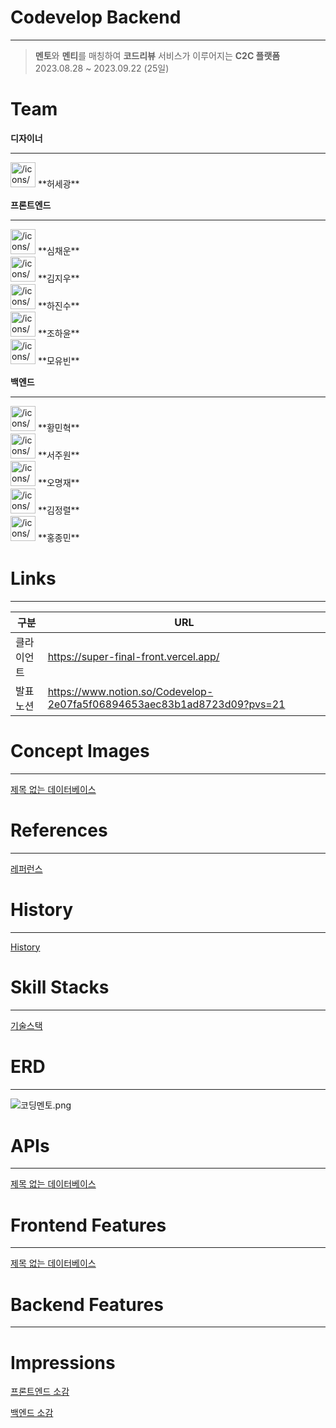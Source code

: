 # Codevelop Backend
---

> **멘토**와 **멘티**를 매칭하여 **코드리뷰** 서비스가 이루어지는 **C2C 플랫폼**
> 2023.08.28 ~ 2023.09.22 (25일)

# Team

**디자이너**

---

<aside>
<img src="/icons/chess-queen_yellow.svg" alt="/icons/chess-queen_yellow.svg" width="40px" /> **허세광**

</aside>

**프론트엔드**

---

<aside>
<img src="/icons/chess-queen_yellow.svg" alt="/icons/chess-queen_yellow.svg" width="40px" /> **심채운**

</aside>

<aside>
<img src="/icons/user_blue.svg" alt="/icons/user_blue.svg" width="40px" /> **김지우**

</aside>

<aside>
<img src="/icons/user_blue.svg" alt="/icons/user_blue.svg" width="40px" /> **하진수**

</aside>

<aside>
<img src="/icons/user_pink.svg" alt="/icons/user_pink.svg" width="40px" /> **조하윤**

</aside>

<aside>
<img src="/icons/user_blue.svg" alt="/icons/user_blue.svg" width="40px" /> **모유빈**

</aside>

**백엔드**

---

<aside>
<img src="/icons/chess-queen_yellow.svg" alt="/icons/chess-queen_yellow.svg" width="40px" /> **황민혁**

</aside>

<aside>
<img src="/icons/user_blue.svg" alt="/icons/user_blue.svg" width="40px" /> **서주원**

</aside>

<aside>
<img src="/icons/user_blue.svg" alt="/icons/user_blue.svg" width="40px" /> **오명재**

</aside>

<aside>
<img src="/icons/user_blue.svg" alt="/icons/user_blue.svg" width="40px" /> **김정렬**

</aside>

<aside>
<img src="/icons/user_blue.svg" alt="/icons/user_blue.svg" width="40px" /> **홍종민**

</aside>

# Links

---

| 구분 | URL |
| --- | --- |
| 클라이언트 | https://super-final-front.vercel.app/ |
| 발표 노션 | https://www.notion.so/Codevelop-2e07fa5f06894653aec83b1ad8723d09?pvs=21 |

# Concept Images

---

[제목 없는 데이터베이스](https://www.notion.so/0d1bbcb6090d4d2fa966e4f5b7523254?pvs=21)

# References

---

[레퍼런스](https://www.notion.so/bcbae87f05f3438e9c4848c63ed253d8?pvs=21)

# History

---

[History](https://www.notion.so/5006818b30f148d2a2d635f69cd06adb?pvs=21)

# Skill Stacks

---

[기술스택](https://www.notion.so/cfe762e2f47341278be54e305d78366f?pvs=21)

# ERD

---

![코딩멘토.png](https://prod-files-secure.s3.us-west-2.amazonaws.com/879e8f33-24ec-40b8-9c23-665a4e68d49b/1bae6c66-1937-499f-9ac0-24209ffd6351/%EC%BD%94%EB%94%A9%EB%A9%98%ED%86%A0.png)

# APIs

---

[제목 없는 데이터베이스](https://www.notion.so/c76e9fca3d934ac6ac3aecc0fd7a6490?pvs=21)

# Frontend Features

---

[제목 없는 데이터베이스](https://www.notion.so/e6ef7a50a83544289efe3900e9c706a0?pvs=21)

# Backend Features

---

[](https://www.notion.so/68be6f4e8d0b43109a30f9cdecf7b245?pvs=21)

# Impressions

[프론트엔드 소감](https://www.notion.so/4085f385f50d45d78df702d418bec3e9?pvs=21)

[백엔드 소감](https://www.notion.so/093de52256c44030926b6ed53017fe69?pvs=21)

